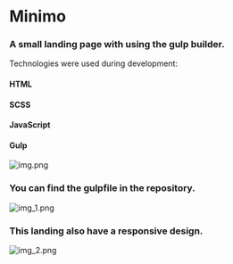 # Minimo

### A small landing page with using the gulp builder.
Technologies were used during development:

#### HTML
#### SCSS
#### JavaScript
#### Gulp

![img.png](img.png) 

### You can find the gulpfile in the repository.

![img_1.png](img_1.png)

### This landing also have a responsive design.

![img_2.png](img_2.png)